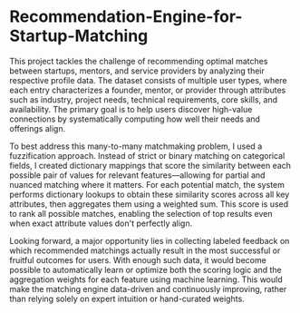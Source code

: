 # Recommendation-Engine-for-Startup-Matching

This project tackles the challenge of recommending optimal matches between startups, mentors, and service providers by analyzing their respective profile data. The dataset consists of multiple user types, where each entry characterizes a founder, mentor, or provider through attributes such as industry, project needs, technical requirements, core skills, and availability. The primary goal is to help users discover high-value connections by systematically computing how well their needs and offerings align.

To best address this many-to-many matchmaking problem, I used a fuzzification approach. Instead of strict or binary matching on categorical fields, I created dictionary mappings that score the similarity between each possible pair of values for relevant features—allowing for partial and nuanced matching where it matters. For each potential match, the system performs dictionary lookups to obtain these similarity scores across all key attributes, then aggregates them using a weighted sum. This score is used to rank all possible matches, enabling the selection of top results even when exact attribute values don't perfectly align.

Looking forward, a major opportunity lies in collecting labeled feedback on which recommended matchings actually result in the most successful or fruitful outcomes for users. With enough such data, it would become possible to automatically learn or optimize both the scoring logic and the aggregation weights for each feature using machine learning. This would make the matching engine data-driven and continuously improving, rather than relying solely on expert intuition or hand-curated weights.
